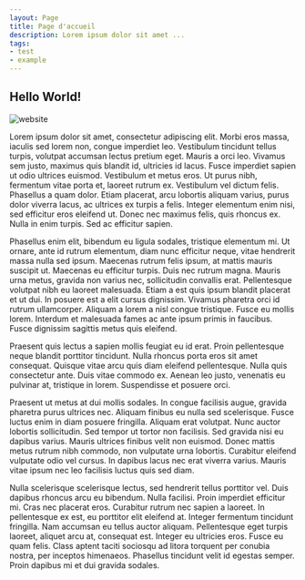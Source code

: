 ```yaml
---
layout: Page
title: Page d'accueil
description: Lorem ipsum dolor sit amet ...
tags:
- test
- example
---
```


## Hello World!

![website](img/divers/website.jpg)

Lorem ipsum dolor sit amet, consectetur adipiscing elit. Morbi eros massa, iaculis sed lorem non, congue imperdiet leo. Vestibulum tincidunt tellus turpis, volutpat accumsan lectus pretium eget. Mauris a orci leo. Vivamus sem justo, maximus quis blandit id, ultricies id lacus. Fusce imperdiet sapien ut odio ultrices euismod. Vestibulum et metus eros. Ut purus nibh, fermentum vitae porta et, laoreet rutrum ex. Vestibulum vel dictum felis. Phasellus a quam dolor. Etiam placerat, arcu lobortis aliquam varius, purus dolor viverra lacus, ac ultrices ex turpis a felis. Integer elementum enim nisi, sed efficitur eros eleifend ut. Donec nec maximus felis, quis rhoncus ex. Nulla in enim turpis. Sed ac efficitur sapien.

Phasellus enim elit, bibendum eu ligula sodales, tristique elementum mi. Ut ornare, ante id rutrum elementum, diam nunc efficitur neque, vitae hendrerit massa nulla sed ipsum. Maecenas rutrum felis ipsum, at mattis mauris suscipit ut. Maecenas eu efficitur turpis. Duis nec rutrum magna. Mauris urna metus, gravida non varius nec, sollicitudin convallis erat. Pellentesque volutpat nibh eu laoreet malesuada. Etiam a est quis ipsum blandit placerat et ut dui. In posuere est a elit cursus dignissim. Vivamus pharetra orci id rutrum ullamcorper. Aliquam a lorem a nisl congue tristique. Fusce eu mollis lorem. Interdum et malesuada fames ac ante ipsum primis in faucibus. Fusce dignissim sagittis metus quis eleifend.

Praesent quis lectus a sapien mollis feugiat eu id erat. Proin pellentesque neque blandit porttitor tincidunt. Nulla rhoncus porta eros sit amet consequat. Quisque vitae arcu quis diam eleifend pellentesque. Nulla quis consectetur ante. Duis vitae commodo ex. Aenean leo justo, venenatis eu pulvinar at, tristique in lorem. Suspendisse et posuere orci.

Praesent ut metus at dui mollis sodales. In congue facilisis augue, gravida pharetra purus ultrices nec. Aliquam finibus eu nulla sed scelerisque. Fusce luctus enim in diam posuere fringilla. Aliquam erat volutpat. Nunc auctor lobortis sollicitudin. Sed tempor ut tortor non facilisis. Sed gravida nisi eu dapibus varius. Mauris ultrices finibus velit non euismod. Donec mattis metus rutrum nibh commodo, non vulputate urna lobortis. Curabitur eleifend vulputate odio vel cursus. In dapibus lacus nec erat viverra varius. Mauris vitae ipsum nec leo facilisis luctus quis sed diam.

Nulla scelerisque scelerisque lectus, sed hendrerit tellus porttitor vel. Duis dapibus rhoncus arcu eu bibendum. Nulla facilisi. Proin imperdiet efficitur mi. Cras nec placerat eros. Curabitur rutrum nec sapien a laoreet. In pellentesque ex est, eu porttitor elit eleifend at. Integer fermentum tincidunt fringilla. Nam accumsan eu tellus auctor aliquam. Pellentesque eget turpis laoreet, aliquet arcu at, consequat est. Integer eu ultricies eros. Fusce eu quam felis. Class aptent taciti sociosqu ad litora torquent per conubia nostra, per inceptos himenaeos. Phasellus tincidunt velit id egestas semper. Proin dapibus mi et dui gravida sodales.